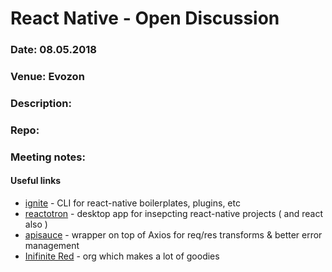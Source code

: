 # React Native - Open Discussion

### Date: 08.05.2018
### Venue: Evozon
### Description:

### Repo:


### Meeting notes:

#### Useful links

- [ignite](https://github.com/infinitered/ignite) - CLI for react-native boilerplates, plugins, etc
- [reactotron](https://github.com/infinitered/reactotron) - desktop app for insepcting react-native projects ( and react also )
- [apisauce](https://github.com/infinitered/apisauce) - wrapper on top of Axios for req/res transforms & better error management
- [Inifinite Red](https://github.com/infinitered) - org which makes a lot of goodies
